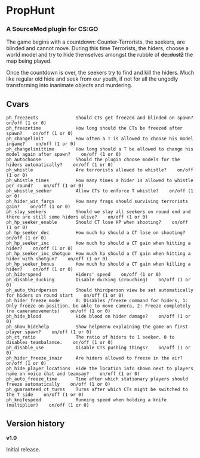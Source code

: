 # PropHunt
### A SourceMod plugin for CS:GO

The game begins with a countdown: Counter-Terrorists, the seekers, are blinded and cannot move. During this time Terrorists, the hiders, choose a world model and try to hide themselves amongst the rubble of ~~de_dust2~~ the map being played.

Once the countdown is over, the seekers try to find and kill the hiders. Much like regular old hide and seek from our youth, if not for all the ungodly transforming into inanimate objects and murdering.

## Cvars

```
ph_freezects              Should CTs get freezed and blinded on spawn?    on/off (1 or 0)
ph_freezetime             How long should the CTs be freezed after spawn?    on/off (1 or 0)
ph_changelimit            How often a T is allowed to choose his model ingame?    on/off (1 or 0)
ph_changelimittime        How long should a T be allowed to change his model again after spawn?    on/off (1 or 0)
ph_autochoose             Should the plugin choose models for the hiders automatically?    on/off (1 or 0)
ph_whistle                Are terrorists allowed to whistle?    on/off (1 or 0)
ph_whistle_times          How many times a hider is allowed to whistle per round?    on/off (1 or 0)
ph_whistle_seeker         Allow CTs to enforce T whistle?    on/off (1 or 0)
ph_hider_win_fargs        How many frags should surviving terrorists gain?    on/off (1 or 0)
ph_slay_seekers           Should we slay all seekers on round end and there are still some hiders alive?    on/off (1 or 0)
ph_hp_seeker_enable       Should CT lose HP when shooting?    on/off (1 or 0)
ph_hp_seeker_dec          How much hp should a CT lose on shooting?    on/off (1 or 0)
ph_hp_seeker_inc          How much hp should a CT gain when hitting a hider?    on/off (1 or 0)
ph_hp_seeker_inc_shotgun  How much hp should a CT gain when hitting a hider with shotgun?    on/off (1 or 0)
ph_hp_seeker_bonus        How much hp should a CT gain when killing a hider?    on/off (1 or 0)
ph_hiderspeed             Hiders' speed    on/off (1 or 0)
ph_disable_ducking        Disable ducking (crouching)    on/off (1 or 0)
ph_auto_thirdperson       Should thirdperson view be set automatically for hiders on round start    on/off (1 or 0)
ph_hider_freeze_mode      0: Disables /freeze command for hiders, 1: Only freeze on position, be able to move camera, 2: Freeze completely (no cameramovements)    on/off (1 or 0)
ph_hide_blood             Hide blood on hider damage?    on/off (1 or 0)
ph_show_hidehelp          Show helpmenu explaining the game on first player spawn?    on/off (1 or 0)
ph_ct_ratio               The ratio of hiders to 1 seeker. 0 to disables teambalance.    on/off (1 or 0)
ph_disable_use            Disable CTs pushing things?    on/off (1 or 0)
ph_hider_freeze_inair     Are hiders allowed to freeze in the air?    on/off (1 or 0)
ph_hide_player_locations  Hide the location info shown next to players name on voice chat and teamsay?    on/off (1 or 0)
ph_auto_freeze_time       Time after which stationary players should freeze automatically    on/off (1 or 0)
ph_guaranteed_ct_turns    Turns after which CTs might be switched to the T side    on/off (1 or 0)
ph_knifespeed             Running speed when holding a knife (multiplier)    on/off (1 or 0)
```

## Version history

**v1.0**

Initial release.

